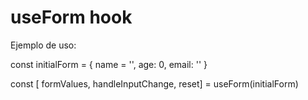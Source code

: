 # useForm hook

Ejemplo de uso:

const initialForm = {
    name = '',
    age: 0,
    email: ''
}

const [ formValues, handleInputChange, reset] = useForm(initialForm)
